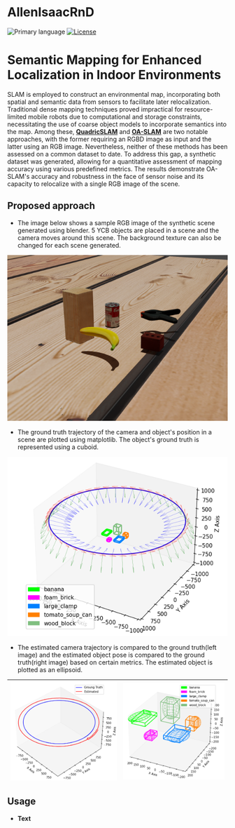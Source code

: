 # AllenIsaacRnD

![Primary language](https://img.shields.io/github/languages/top/RnDProjectsDeebul/AllenIsaacRnD)
[![License](https://img.shields.io/github/license/RnDProjectsDeebul/AllenIsaacRnD)](./LICENSE)

# Semantic Mapping for Enhanced Localization in Indoor Environments

SLAM is employed to construct an environmental map, incorporating both spatial and semantic data from sensors to facilitate later relocalization. Traditional dense mapping techniques proved impractical for resource-limited mobile robots due to computational and storage constraints, necessitating the use of coarse object models to incorporate semantics into the map. Among these, [**QuadricSLAM**](https://github.com/qcr/quadricslam/tree/master) and [**OA-SLAM**](https://gitlab.inria.fr/tangram/oa-slam) are two notable approaches, with the former requiring an RGBD image as input and the latter using an RGB image. Nevertheless, neither of these methods has been assessed on a common dataset to date. To address this gap, a synthetic dataset was generated, allowing for a quantitative assessment of mapping accuracy using various predefined metrics. The results demonstrate OA-SLAM's accuracy and robustness in the face of sensor noise and its capacity to relocalize with a single RGB image of the scene.


## Proposed approach

* The image below shows a sample RGB image of the synthetic scene generated using blender. 5 YCB objects are placed in a scene and the camera moves around this scene. The background texture can also be changed for each scene generated.

<p align="center">
  <img 
    src="readme_images/sample_scene.png"
  >
</p>

* The ground truth trajectory of the camera and object's position in a scene are plotted using matplotlib. The object's ground truth is represented using a cuboid.

<p align="center">
  <img 
    src="readme_images/ground_truth.png"
  >
</p>

* The estimated camera trajectory is compared to the ground truth(left image) and the estimated object pose is compared to the ground truth(right image) based on certain metrics. The estimated object is plotted as an ellipsoid.

| ![Image 1](readme_images/est_traj.png) | ![Image 2](readme_images/est_obj.png) |
| :---------------------: | :---------------------: |



## Usage

* **Text**
